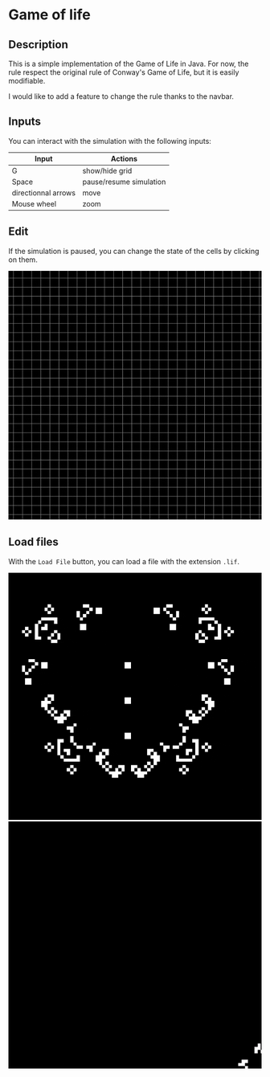 # Game of life

## Description
This is a simple implementation of the Game of Life in Java.
For now, the rule respect the original rule of Conway's Game of Life, 
but it is easily modifiable.

I would like to add a feature to change the rule thanks to the navbar.
## Inputs

You can interact with the simulation with the following inputs:

| Input               | Actions                 |
|---------------------|-------------------------|
| G                   | show/hide grid          |
| Space               | pause/resume simulation |
| directionnal arrows | move                    |
| Mouse wheel         | zoom                    |


## Edit
If the simulation is paused, you can change the state of the cells by clicking on them.

![glider](images/glider.gif)

## Load files

With the `Load File` button, you can load a file with the extension `.lif`.


![pinball](images/pinball.gif)
![wing](images/wing.gif)